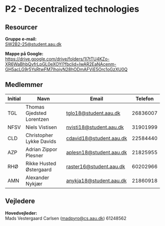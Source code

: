 # P2 - Decentralized technologies

## Resourcer

**Gruppe e-mail:**<br>
SW2B2-25@student.aau.dk

**Mappe på Google:**<br>
https://drive.google.com/drive/folders/1l7tTU4KZo-XR6WaBhbQvfrLpGL0eXOYl?fbclid=IwAR2EaNAcenm-GH5acLG9r5YsRtwFM7lhoiyN28hODmAFViE5Orc1oGzXU0Q

## Medlemmer

| Initial | Navn | Email | Telefon |
| ------------- | ------------- | ------------- | ------------- |
| TGL | Thomas Gjedsted Lorentzen | tglo18@student.aau.dk | 26836007 |
| NFSV | Niels Vistisen | nvisti18@student.aau.dk  | 31901999 |
| CLD | Christopher Lykke Davids | cdavid18@student.aau.dk | 22584440 |
| AZP | Adrian Zippor Plesner | aplesn18@student.aau.dk | 21825955 |
| RHØ | Rikke Husted Østergaard | raster16@student.aau.dk | 60202966 |
|AMN| Alexander Nykjær| anykja18@student.aau.dk| 21860918|

## Vejledere
**Hovedvejleder:**<br>Mads Vestergaard Carlsen (madpyro@cs.aau.dk) 61248562
<br><br>

